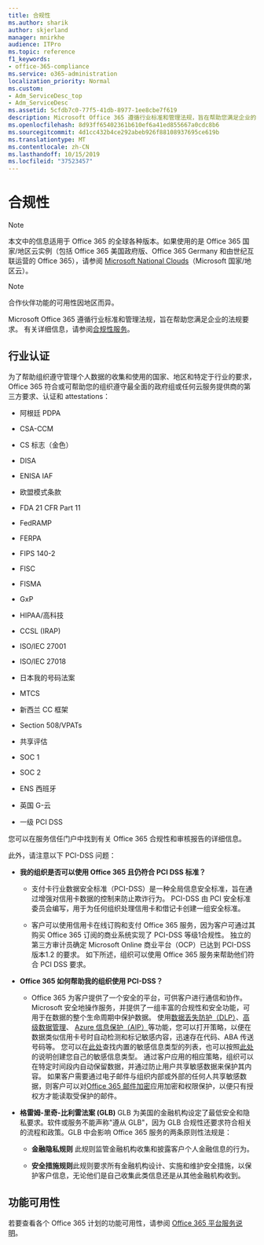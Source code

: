 ```yaml
---
title: 合规性
ms.author: sharik
author: skjerland
manager: mnirkhe
audience: ITPro
ms.topic: reference
f1_keywords:
- office-365-compliance
ms.service: o365-administration
localization_priority: Normal
ms.custom:
- Adm_ServiceDesc_top
- Adm_ServiceDesc
ms.assetid: 5cfdb7c0-77f5-41db-8977-1ee8cbe7f619
description: Microsoft Office 365 遵循行业标准和管理法规，旨在帮助您满足企业的法规要求。 有关详细信息，请参阅合规性服务。
ms.openlocfilehash: 8d93ff65402361b610ef6a41ed855667a0cdc8b6
ms.sourcegitcommit: 4d1cc432b4ce292abeb926f88108937695ce619b
ms.translationtype: MT
ms.contentlocale: zh-CN
ms.lasthandoff: 10/15/2019
ms.locfileid: "37523457"
---
```

# <a name="compliance"></a>合规性

> [!NOTE]
> 本文中的信息适用于 Office 365 的全球各种版本。如果使用的是 Office 365 国家/地区云实例（包括 Office 365 美国政府版、Office 365 Germany 和由世纪互联运营的 Office 365），请参阅 [Microsoft National Clouds](https://go.microsoft.com/fwlink/?linkid=841582)（Microsoft 国家/地区云）。 
  
> [!NOTE]
> 合作伙伴功能的可用性因地区而异。 
  
Microsoft Office 365 遵循行业标准和管理法规，旨在帮助您满足企业的法规要求。 有关详细信息，请参阅[合规性服务](https://go.microsoft.com/fwlink/?linkid=864391)。
  
## <a name="industry-certifications"></a>行业认证

为了帮助组织遵守管理个人数据的收集和使用的国家、地区和特定于行业的要求，Office 365 符合或可帮助您的组织遵守最全面的政府组或任何云服务提供商的第三方要求、认证和 attestations：
  
- 阿根廷 PDPA
    
- CSA-CCM
    
- CS 标志（金色）
    
- DISA
    
- ENISA IAF
    
- 欧盟模式条款
    
- FDA 21 CFR Part 11
    
- FedRAMP
    
- FERPA
    
- FIPS 140-2
    
- FISC
    
- FISMA
    
- GxP
    
- HIPAA/高科技
    
- CCSL (IRAP)
    
- ISO/IEC 27001
    
- ISO/IEC 27018
    
- 日本我的号码法案
    
- MTCS
    
- 新西兰 CC 框架
    
- Section 508/VPATs
    
- 共享评估
    
- SOC 1
    
- SOC 2
    
- ENS 西班牙
    
- 英国 G-云
    
- 一级 PCI DSS
    
您可以在服务信任门户中找到有关 Office 365 合规性和审核报告的详细信息。
  
此外，请注意以下 PCI-DSS 问题：
  
- **我的组织是否可以使用 Office 365 且仍符合 PCI DSS 标准？**
    
  - 支付卡行业数据安全标准（PCI-DSS）是一种全局信息安全标准，旨在通过增强对信用卡数据的控制来防止欺诈行为。 PCI-DSS 由 PCI 安全标准委员会编写，用于为任何组织处理信用卡和借记卡创建一组安全标准。
    
  - 客户可以使用信用卡在线订购和支付 Office 365 服务，因为客户可通过其购买 Office 365 订阅的商业系统实现了 PCI-DSS 等级1合规性。 独立的第三方审计员确定 Microsoft Online 商业平台（OCP）已达到 PCI-DSS 版本1.2 的要求。 如下所述，组织可以使用 Office 365 服务来帮助他们符合 PCI DSS 要求。
    
- **Office 365 如何帮助我的组织使用 PCI-DSS？**
    
  - Office 365 为客户提供了一个安全的平台，可供客户进行通信和协作。 Microsoft 安全地操作服务，并提供了一组丰富的合规性和安全功能，可用于在数据的整个生命周期中保护数据。 使用[数据丢失防护（DLP）](https://go.microsoft.com/fwlink/?linkid=868520)、[高级数据管理](https://go.microsoft.com/fwlink/?linkid=863925)、 [Azure 信息保护（AIP）](https://go.microsoft.com/fwlink/?linkid=868521)等功能，您可以打开策略，以便在数据类似信用卡号时自动检测和标记敏感内容，迅速存在代码、ABA 传送号码等。 您可以在[此处](https://go.microsoft.com/fwlink/?linkid=868522)查找内置的敏感信息类型的列表，也可以按照[此处](https://go.microsoft.com/fwlink/?linkid=868523)的说明创建您自己的敏感信息类型。 通过客户应用的相应策略，组织可以在特定时间段内自动保留数据，并通过防止用户共享敏感数据来保护其内容。 如果客户需要通过电子邮件与组织内部或外部的任何人共享敏感数据，则客户可以对[Office 365 邮件加密](https://go.microsoft.com/fwlink/?linkid=858986)应用加密和权限保护，以便只有授权方才能读取受保护的邮件。 
    
- **格雷姆-里奇-比利雷法案 (GLB)** GLB 为美国的金融机构设定了最低安全和隐私要求。软件或服务不能声称"遵从 GLB"，因为 GLB 合规性还要求符合相关的流程和政策。GLB 中会影响 Office 365 服务的两条原则性法规是： 
    
  - **金融隐私规则** 此规则监管金融机构收集和披露客户个人金融信息的行为。 
    
  - **安全措施规则**此规则要求所有金融机构设计、实施和维护安全措施，以保护客户信息，无论他们是自己收集此类信息还是从其他金融机构收到。 
    
## <a name="feature-availability"></a>功能可用性

若要查看各个 Office 365 计划的功能可用性，请参阅 [Office 365 平台服务说明](office-365-platform-service-description.md)。
  